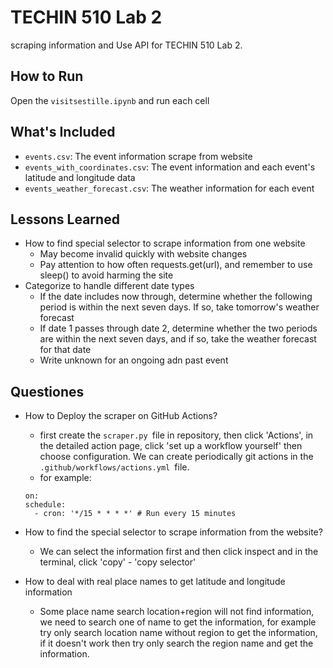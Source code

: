 # TECHIN 510 Lab 2

scraping information and Use API for TECHIN 510 Lab 2.

## How to Run
Open the `visitsestille.ipynb` and run each cell

## What's Included
- `events.csv`: The event information scrape from website
- `events_with_coordinates.csv`: The event information and each event's latitude and longitude data
- `events_weather_forecast.csv`: The weather information for each event
## Lessons Learned
- How to find special selector to scrape information from one website
  - May become invalid quickly with website changes
  - Pay attention to how often requests.get(url), and remember to use sleep() to avoid harming the site
- Categorize to handle different date types
  - If the date includes now through, determine whether the following period is within the next seven days. If so, take tomorrow's weather forecast
  - If date 1 passes through date 2, determine whether the two periods are within the next seven days, and if so, take the weather forecast for that date
  - Write unknown for an ongoing adn past event

## Questiones
- How to Deploy the scraper on GitHub Actions?
  - first create the `scraper.py `file in repository, then click 'Actions', in the detailed action page, click 'set up a workflow yourself' then choose configuration. We can create periodically git actions in the `.github/workflows/actions.yml `file. 
  - for example: 
  ```
  on:
  schedule:
    - cron: '*/15 * * * *' # Run every 15 minutes
  ```

- How to find the special selector to scrape information from the website?
  - We can select the information first and then click inspect and in the terminal, click 'copy' - 'copy selector'
- How to deal with real place names to get latitude and longitude information
  - Some place name search location+region will not find information, we need to search one of name to get the information, for example try only search location name without region to get the information, if it doesn't work then try only search the region name and get the information.
